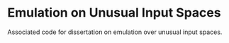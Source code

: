 # Emulation on Unusual Input Spaces

Associated code for dissertation on emulation over unusual input spaces.
